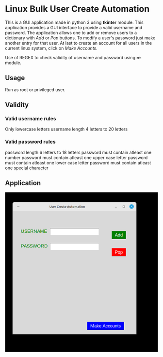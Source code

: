# Linux Bulk User Create Automation 
This is a GUI application made in python 3 using **tkinter** module. This application provides a GUI interface to provide a valid username and password. The application allows one to add or remove users to a dictionary with *Add* or *Pop* buttons. To modify a user's password just make another entry for that user. At last to create an account for all users in the current linux system, click on *Make Accounts*. 

Use of REGEX to check validity of username and password using **re** module.

## Usage
Run as root or privileged user.

## Validity
### Valid username rules
Only lowercase letters
username length 4 letters to 20 letters

### Valid password rules
password length 6 letters to 18 letters
password must contain atleast one number
password must contain atleast one upper case letter
password must contain atleast one lower case letter
password must contain atleast one special character

## Application

![Application](https://github.com/mohammedfarhannp/AutoUser/blob/master/imgs/ScreenShot.png)

